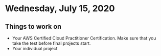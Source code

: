 Wednesday, July 15, 2020
====================
## Things to work on
- Your AWS Certified Cloud Practitioner Certification. Make sure that you take the test before final projects start.
- Your individual project
